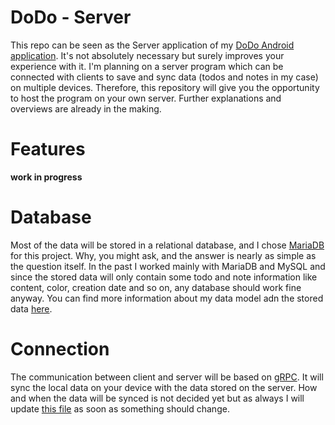 # DoDo - Server
This repo can be seen as the Server application of my [DoDo Android application](https://github.com/MapManagement/DoDo).
It's not absolutely necessary but surely improves your experience with it. I'm planning on a server program which
can be connected with clients to save and sync data (todos and notes in my case) on multiple devices. Therefore, this
repository will give you the opportunity to host the program on your own server. Further explanations and overviews are
already in the making.

# Features
**work in progress**

# Database
Most of the data will be stored in a relational database, and I chose [MariaDB](https://mariadb.org/) for this project.
Why, you might ask, and the answer is nearly as simple as the question itself. In the past I worked mainly with MariaDB
and MySQL and since the stored data will only contain some todo and note information like content, color, creation date
and so on, any database should work fine anyway. You can find more information about my data model adn the stored data
[here](/information/database.md).

# Connection
The communication between client and server will be based on [gRPC](https://grpc.io/). It will sync the local data on
your device with the data stored on the server. How and when the data will be synced is not decided yet but as always
I will update [this file](/information/connection.md) as soon as something should change.